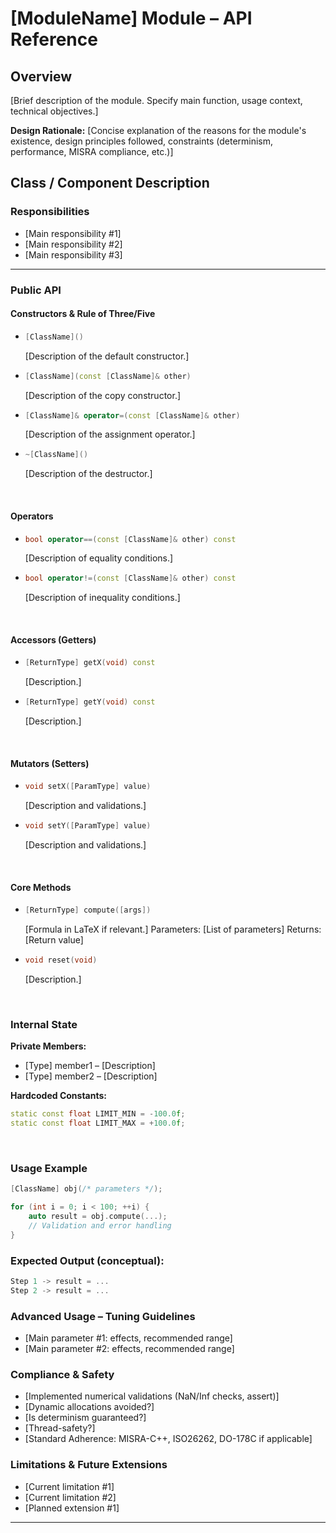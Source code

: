 # [ModuleName] Module – API Reference

## Overview

[Brief description of the module. Specify main function, usage context, technical objectives.]

**Design Rationale:**
[Concise explanation of the reasons for the module's existence, design principles followed, constraints (determinism, performance, MISRA compliance, etc.)]

## Class / Component Description

### Responsibilities

- [Main responsibility #1]
- [Main responsibility #2]
- [Main responsibility #3]

---

### Public API

#### Constructors & Rule of Three/Five

- ```cpp
  [ClassName]()
  ```

  [Description of the default constructor.]

- ```cpp
  [ClassName](const [ClassName]& other)
  ```

  [Description of the copy constructor.]

- ```cpp
  [ClassName]& operator=(const [ClassName]& other)
  ```

  [Description of the assignment operator.]

- ```cpp
  ~[ClassName]()
  ```

  [Description of the destructor.]

&nbsp;

#### Operators

- ```cpp
  bool operator==(const [ClassName]& other) const
  ```

  [Description of equality conditions.]

- ```cpp
  bool operator!=(const [ClassName]& other) const
  ```

  [Description of inequality conditions.]

&nbsp;

#### Accessors (Getters)

- ```cpp
  [ReturnType] getX(void) const
  ```

  [Description.]

- ```cpp
  [ReturnType] getY(void) const
  ```

  [Description.]

&nbsp;

#### Mutators (Setters)

- ```cpp
  void setX([ParamType] value)
  ```

  [Description and validations.]

- ```cpp
  void setY([ParamType] value)
  ```

  [Description and validations.]

&nbsp;

#### Core Methods

- ```cpp
  [ReturnType] compute([args])
  ```

  [Formula in LaTeX if relevant.]
  Parameters: [List of parameters]
  Returns: [Return value]

- ```cpp
  void reset(void)
  ```

  [Description.]

&nbsp;

### Internal State

**Private Members:**

- [Type] member1 – [Description]
- [Type] member2 – [Description]

**Hardcoded Constants:**

```cpp
static const float LIMIT_MIN = -100.0f;
static const float LIMIT_MAX = +100.0f;
```

&nbsp;

### Usage Example

```cpp
[ClassName] obj(/* parameters */);

for (int i = 0; i < 100; ++i) {
    auto result = obj.compute(...);
    // Validation and error handling
}
```

### Expected Output (conceptual):

```cpp
Step 1 -> result = ...
Step 2 -> result = ...
```

### Advanced Usage – Tuning Guidelines

- [Main parameter #1: effects, recommended range]
- [Main parameter #2: effects, recommended range]

### Compliance & Safety

- [Implemented numerical validations (NaN/Inf checks, assert)]
- [Dynamic allocations avoided?]
- [Is determinism guaranteed?]
- [Thread-safety?]
- [Standard Adherence: MISRA-C++, ISO26262, DO-178C if applicable]

### Limitations & Future Extensions

- [Current limitation #1]
- [Current limitation #2]
- [Planned extension #1]

---
